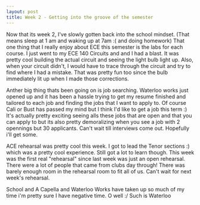 ```yaml
---
layout: post
title: Week 2 - Getting into the groove of the semester
---
```

Now that its week 2, I've slowly gotten back into the school mindset. (That means sleep at 1 am and waking up at 7am :( and doing homework)
That one thing that I really enjoy about ECE this semester is the labs for each course. I just went to my ECE 140 Circuits and and I had a blast. It was pretty cool building the actual circuit and seeing the light bulb light up. Also, when your circuit didn't, I would have to trace through the circuit and try to find where I had a mistake. That was pretty fun too since the bulb immediately lit up when I made those corrections.

Anther big thing thats been going on is job searching. Waterloo works just opened up and it has been a hassle trying to get my resume finished and tailored to each job and finding the jobs that I want to apply to. Of course Cali or Bust has passed my mind but I think I'd like to get a job this term :) It's actually pretty exciting seeing alls these jobs that are open and that you can apply to but its also pretty demoralizing when you see a job with 2 opennings but 30 applicants. Can't wait till interviews come out. Hopefully i'll get some.

ACE rehearsal was pretty cool this week. I got to lead the Tenor sections :) which was a pretty cool experience. Still got a lot to learn though. This week was the first real "rehearsal" since last week was just an open rehearsal. There were a lot of people that came from clubs day through! There was barely enough room in the rehearsal room to fit all of us. Can't wait for next week's rehearsal.

School and A Capella and Waterloo Works have taken up so much of my time i'm pretty sure I have negative time. O well :/ Such is Waterloo

